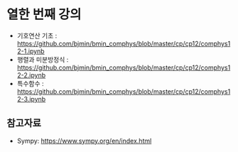 # 열한 번째 강의 

* 기호연산 기초 : https://github.com/bjmin/bmin_comphys/blob/master/cp/cp12/comphys12-1.ipynb
* 행렬과 미분방정식 : https://github.com/bjmin/bmin_comphys/blob/master/cp/cp12/comphys12-2.ipynb
* 특수함수 : https://github.com/bjmin/bmin_comphys/blob/master/cp/cp12/comphys12-3.ipynb

## 참고자료
* Sympy: https://www.sympy.org/en/index.html
